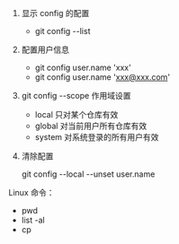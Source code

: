 1. 显示 config 的配置

   - git config --list

2. 配置用户信息

   - git config user.name 'xxx'
   - git config user.name 'xxx@xxx.com'

3. git config --scope 作用域设置

   - local 只对某个仓库有效
   - global 对当前用户所有仓库有效
   - system 对系统登录的所有用户有效
   
4. 清除配置

   git config  --local --unset user.name



Linux 命令：

- pwd
- list -al
- cp
